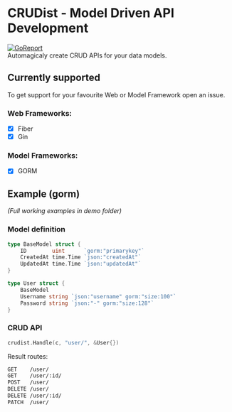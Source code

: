 # CRUDist - Model Driven API Development
[![GoReport](https://goreportcard.com/badge/github.com/worldOneo/crudist)](https://goreportcard.com/report/github.com/worldOneo/crudist)  
Automagicaly create CRUD APIs for your data models.

## Currently supported
To get support for your favourite Web or Model Framework open an issue.
### Web Frameworks:
  * [x] Fiber
  * [x] Gin

### Model Frameworks:
  * [x] GORM

## Example (gorm)
_(Full working examples in demo folder)_
### Model definition
```go
type BaseModel struct {
	ID        uint      `gorm:"primarykey"`
	CreatedAt time.Time `json:"createdAt"`
	UpdatedAt time.Time `json:"updatedAt"`
}

type User struct {
	BaseModel
	Username string `json:"username" gorm:"size:100"`
	Password string `json:"-" gorm:"size:128"`
}
```
### CRUD API
```go
crudist.Handle(c, "user/", &User{})
```

Result routes:
```sh
GET    /user/
GET    /user/:id/
POST   /user/
DELETE /user/
DELETE /user/:id/
PATCH  /user/
```